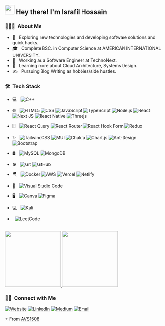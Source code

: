 

<h2>  <img src="https://raw.githubusercontent.com/iampavangandhi/iampavangandhi/master/gifs/Hi.gif" width="30px"> Hey there! I'm Israfil Hossain </h2>

<h3> 👨🏻‍💻 &nbsp;About Me </h3>

- 🤔 &nbsp; Exploring new technologies and developing software solutions and quick hacks.
- 🎓 &nbsp; Complete BSC. in Computer Science at AMERICAN INTERNATIONAL UNIVERSITY.
- 💼 &nbsp; Working as a Software Engineer at TechnoNext.
- 🌱 &nbsp; Learning more about Cloud Architecture, Systems Design.
- ✍️ &nbsp; Pursuing Blog Writing as hobbies/side hustles.

<h3> 🛠 &nbsp;Tech Stack</h3>

- 💻 &nbsp;
  ![C++](https://img.shields.io/badge/-C++-333333?style=flat&logo=C%2B%2B&logoColor=00599C)
- 🌐 &nbsp;
  ![HTML5](https://img.shields.io/badge/-HTML5-333333?style=flat&logo=HTML5)
  ![CSS](https://img.shields.io/badge/-CSS-333333?style=flat&logo=CSS3&logoColor=1572B6)
  ![JavaScript](https://img.shields.io/badge/-JavaScript-333333?style=flat&logo=javascript)
  ![TypeScript](https://shields.io/badge/TypeScript-3178C6?logo=TypeScript&logoColor=FFF&style=flat-square)
  ![Node.js](https://img.shields.io/badge/-Node.js-333333?style=flat&logo=node.js)
  ![React](https://img.shields.io/badge/-React-333333?style=flat&logo=react)
  ![Next JS](https://img.shields.io/badge/Next-black?style=flat&logo=next.js&logoColor=white)
  ![React Native](https://img.shields.io/badge/react_native-%2320232a.svg?style=flat&logo=react&logoColor=%2361DAFB)
  ![Threejs](https://img.shields.io/badge/threejs-black?style=flat&logo=three.js&logoColor=white)
- 🗄️ &nbsp;
  ![React Query](https://img.shields.io/badge/-React%20Query-FF4154?style=flat&logo=react%20query&logoColor=white)
  ![React Router](https://img.shields.io/badge/React_Router-CA4245?style=flat&logo=react-router&logoColor=white)
  ![React Hook Form](https://img.shields.io/badge/React%20Hook%20Form-%23EC5990.svg?style=flat&logo=reacthookform&logoColor=white)
  ![Redux](https://img.shields.io/badge/redux-%23593d88.svg?style=flat&logo=redux&logoColor=white)
- ✨ &nbsp;
  ![TailwindCSS](https://img.shields.io/badge/tailwindcss-%2338B2AC.svg?style=flat&logo=tailwind-css&logoColor=white)
  ![MUI](https://img.shields.io/badge/MUI-%230081CB.svg?style=flat&logo=mui&logoColor=white)
  ![Chakra](https://img.shields.io/badge/chakra-%234ED1C5.svg?style=flat&logo=chakraui&logoColor=white)
  ![Chart.js](https://img.shields.io/badge/chart.js-F5788D.svg?style=flat&logo=chart.js&logoColor=white)
  ![Ant-Design](https://img.shields.io/badge/-AntDesign-%230170FE?style=flat&logo=ant-design&logoColor=white)
  ![Bootstrap](https://img.shields.io/badge/-Bootstrap-333333?style=flat&logo=bootstrap&logoColor=563D7C)
- 🛢 &nbsp;
  ![MySQL](https://img.shields.io/badge/-MySQL-333333?style=flat&logo=mysql)
  ![MongoDB](https://img.shields.io/badge/-MongoDB-333333?style=flat&logo=mongodb)
- ⚙️ &nbsp;
  ![Git](https://img.shields.io/badge/-Git-333333?style=flat&logo=git)
  ![GitHub](https://img.shields.io/badge/-GitHub-333333?style=flat&logo=github)
- 🪂 &nbsp;
  ![Docker](https://img.shields.io/badge/docker-%230db7ed.svg?style=flat&logo=docker&logoColor=white)
  ![AWS](https://img.shields.io/badge/AWS-%23FF9900.svg?style=flat&logo=amazon-aws&logoColor=white)
  ![Vercel](https://img.shields.io/badge/vercel-%23000000.svg?style=flat&logo=vercel&logoColor=white)
  ![Netlify](https://img.shields.io/badge/netlify-%23000000.svg?style=flat&logo=netlify&logoColor=#00C7B7)
  
- 🔧 &nbsp;
  ![Visual Studio Code](https://img.shields.io/badge/-Visual%20Studio%20Code-333333?style=flat&logo=visual-studio-code&logoColor=007ACC)
- 🖥 &nbsp;
  ![Canva](https://img.shields.io/badge/Canva-%2300C4CC.svg?style=flat&logo=Canva&logoColor=white)
  ![Figma](https://img.shields.io/badge/figma-%23F24E1E.svg?style=flat&logo=figma&logoColor=white)
- 💻 &nbsp;
  ![Kali](https://img.shields.io/badge/Kali-268BEE?style=flat&logo=kalilinux&logoColor=white)
  
- &nbsp;
 ![LeetCode](https://img.shields.io/badge/LeetCode-000000?style=flat&logo=LeetCode&logoColor=#d16c06)
 

<br/>

<a href="https://github.com/ISRAFIL-HOSSAIN/ISRAFIL-HOSSAIN">
  <img height="180em" src="https://github-readme-stats.vercel.app/api?username=ISRAFIL-HOSSAIN&theme=buefy&show_icons=true" />
  <img height="180em" src="https://github-readme-stats.vercel.app/api/top-langs/?username=ISRAFIL-HOSSAIN&theme=buefy&layout=compact" />
</a>

<br/>

<h3> 🤝🏻 &nbsp;Connect with Me </h3>

<p align="">
<a href="https://israfil-hossain-portfolio.netlify.app/"><img alt="Website" src="https://img.shields.io/badge/Website-www.Israfilhossain.com-blue?style=for-the-badge&logo=google-chrome"></a>
<a href="https://www.linkedin.com/in/israfil-hossain-7b4467174/"><img alt="LinkedIn" src="https://img.shields.io/badge/LinkedIn-IsrafilHossain-blue?style=for-the-badge&logo=linkedin"></a>
<a href="https://medium.com/@israfilhossain166091"><img alt="Medium" src="https://img.shields.io/badge/Medium-IsrafilHossain-blue?style=for-the-badge&logo=Medium"></a>
<a href="mailto:israfil166091@gmail.com"><img alt="Email" src="https://img.shields.io/badge/Email-Israfilhossain@gmail.com-blue?style=for-the-badge&logo=gmail"></a>
</p>

⭐️ From [AVS1508]([https://github.com/AVS1508](https://github.com/ISRAFIL-HOSSAIN/ISRAFIL-HOSSAIN")https://github.com/ISRAFIL-HOSSAIN/ISRAFIL-HOSSAIN")
